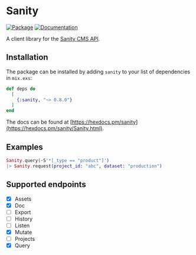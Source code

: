 # Sanity

[![Package](https://img.shields.io/badge/-Package-important)](https://hex.pm/packages/sanity) [![Documentation](https://img.shields.io/badge/-Documentation-blueviolet)](https://hexdocs.pm/sanity)

A client library for the [Sanity CMS API](https://www.sanity.io/docs/http-api).

## Installation

The package can be installed by adding `sanity` to your list of dependencies in `mix.exs`:

```elixir
def deps do
  [
    {:sanity, "~> 0.8.0"}
  ]
end
```

The docs can be found at [https://hexdocs.pm/sanity](https://hexdocs.pm/sanity/Sanity.html).

## Examples

```elixir
Sanity.query(~S'*[_type == "product"]')
|> Sanity.request(project_id: "abc", dataset: "production")
```

## Supported endpoints

- [x] Assets
- [x] Doc
- [ ] Export
- [ ] History
- [ ] Listen
- [x] Mutate
- [ ] Projects
- [x] Query
